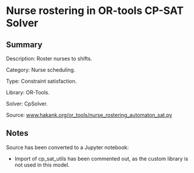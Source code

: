 # Nurse rostering in OR-tools CP-SAT Solver

## Summary
Description: Roster nurses to shifts.

Category: Nurse scheduling.

Type: Constraint satisfaction.

Library: OR-Tools.

Solver: CpSolver.

Source: www.hakank.org/or_tools/nurse_rostering_automaton_sat.py

## Notes

Source has been converted to a Jupyter notebook:
- Import of cp_sat_utils has been commented out, as the custom library is not used in this model.
